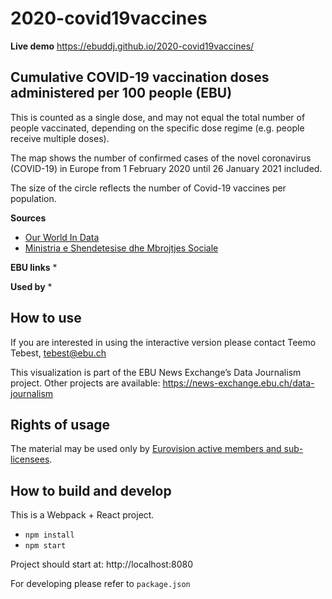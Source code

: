 # 2020-covid19vaccines

**Live demo** https://ebuddj.github.io/2020-covid19vaccines/

## Cumulative COVID-19 vaccination doses administered per 100 people (EBU)

This is counted as a single dose, and may not equal the total number of people vaccinated, depending on the specific dose regime (e.g. people receive multiple doses).

The map shows the number of confirmed cases of the novel coronavirus (COVID-19) in Europe from 1 February 2020 until 26 January 2021 included.

The size of the circle reflects the number of Covid-19 vaccines per population.

**Sources**
* [Our World In Data](https://ourworldindata.org/covid-vaccinations)
* [Ministria e Shendetesise dhe Mbrojtjes Sociale](https://shendetesia.gov.al/?s=Vaksinimi+antiCOVID)

**EBU links**
* 

**Used by**
*

## How to use

If you are interested in using the interactive version please contact Teemo Tebest, tebest@ebu.ch

This visualization is part of the EBU News Exchange’s Data Journalism project. Other projects are available: https://news-exchange.ebu.ch/data-journalism

## Rights of usage

The material may be used only by [Eurovision active members and sub-licensees](https://www.ebu.ch/eurovision-news/members-and-sublicensees).

## How to build and develop

This is a Webpack + React project.

* `npm install`
* `npm start`

Project should start at: http://localhost:8080

For developing please refer to `package.json`